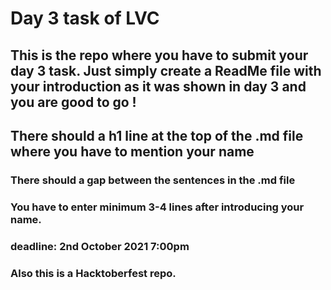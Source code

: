 # Day 3 task of LVC

## This is the repo where you have to submit your day 3 task. Just simply create a ReadMe file with your introduction as it was shown in day 3 and you are good to go !
## There should a h1 line at the top of the .md file where you have to mention your name
### There should a gap between the sentences in the .md file
### You have to enter minimum 3-4 lines after introducing your name.
### deadline: 2nd October 2021 7:00pm
### Also this is a Hacktoberfest repo.
